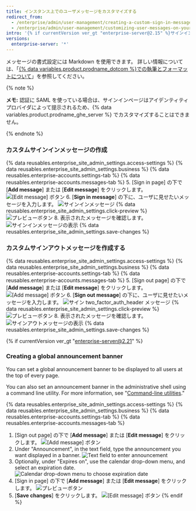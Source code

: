 ```yaml
---
title: インスタンス上でのユーザメッセージをカスタマイズする
redirect_from:
  - /enterprise/admin/user-management/creating-a-custom-sign-in-message/
  - /enterprise/admin/user-management/customizing-user-messages-on-your-instance
intro: '{% if currentVersion ver_gt "enterprise-server@2.15" %}サインインページおよびサインアウトページでユーザに見せるカスタムメッセージ{% else %}サインインページでユーザに見せるカスタムメッセージ{% endif %}を作成できます。'
versions:
  enterprise-server: '*'
---
```


メッセージの書式設定には Markdown を使用できます。 詳しい情報については、「[{% data variables.product.prodname_dotcom %}での執筆とフォーマットについて](/articles/about-writing-and-formatting-on-github/)」を参照してください。

{% note %}

**メモ:** 認証に SAML を使っている場合は、サインインページはアイデンティティプロバイダによって提示されるため、{% data variables.product.prodname_ghe_server %} でカスタマイズすることはできません。

{% endnote %}

### カスタムサインインメッセージの作成

{% data reusables.enterprise_site_admin_settings.access-settings %}
{% data reusables.enterprise_site_admin_settings.business %}
{% data reusables.enterprise-accounts.settings-tab %}
{% data reusables.enterprise-accounts.messages-tab %}
5. [Sign in page] の下で [**Add message**] または [**Edit message**] をクリックします。 ![[Edit message] ボタン](/assets/images/enterprise/site-admin-settings/edit-message.png)
6. [**Sign in message**] の下に、ユーザに見せたいメッセージを入力します。 ![サインインメッセージ](/assets/images/enterprise/site-admin-settings/sign-in-message.png)
{% data reusables.enterprise_site_admin_settings.click-preview %}
  ![プレビューボタン](/assets/images/enterprise/site-admin-settings/sign-in-message-preview-button.png)
8. 表示されたメッセージを確認します。 ![サインインメッセージの表示](/assets/images/enterprise/site-admin-settings/sign-in-message-rendered.png)
{% data reusables.enterprise_site_admin_settings.save-changes %}

### カスタムサインアウトメッセージを作成する

{% data reusables.enterprise_site_admin_settings.access-settings %}
{% data reusables.enterprise_site_admin_settings.business %}
{% data reusables.enterprise-accounts.settings-tab %}
{% data reusables.enterprise-accounts.messages-tab %}
5. [Sign out page] の下で [**Add message**] または [**Edit message**] をクリックします。 ![[Add message] ボタン](/assets/images/enterprise/site-admin-settings/sign-out-add-message-button.png)
6. [**Sign out message**] の下に、ユーザに見せたいメッセージを入力します。 ![サイン two_factor_auth_header メッセージ](/assets/images/enterprise/site-admin-settings/sign-out-message.png)
{% data reusables.enterprise_site_admin_settings.click-preview %}
  ![プレビューボタン](/assets/images/enterprise/site-admin-settings/sign-out-message-preview-button.png)
8. 表示されたメッセージを確認します。 ![サインアウトメッセージの表示](/assets/images/enterprise/site-admin-settings/sign-out-message-rendered.png)
{% data reusables.enterprise_site_admin_settings.save-changes %}

{% if currentVersion ver_gt "enterprise-server@2.21" %}
### Creating a global announcement banner

You can set a global announcement banner to be displayed to all users at the top of every page.

You can also set an announcement banner in the administrative shell using a command line utility. For more information, see "[Command-line utilities](/enterprise/admin/configuration/command-line-utilities#ghe-announce)."

{% data reusables.enterprise_site_admin_settings.access-settings %}
{% data reusables.enterprise_site_admin_settings.business %}
{% data reusables.enterprise-accounts.settings-tab %}
{% data reusables.enterprise-accounts.messages-tab %}
1. [Sign out page] の下で [**Add message**] または [**Edit message**] をクリックします。 ![[Add message] ボタン](/assets/images/enterprise/site-admin-settings/add-announcement-button.png)
1. Under "Announcement", in the text field, type the announcement you want displayed in a banner. ![Text field to enter announcement](/assets/images/enterprise/site-admin-settings/announcement-text-field.png)
1. Optionally, under "Expires on", use the calendar drop-down menu, and select an expiration date. ![Calendar drop-down menu to choose expiration date](/assets/images/enterprise/site-admin-settings/expiration-drop-down.png)
1. [Sign in page] の下で [**Add message**] または [**Edit message**] をクリックします。 ![プレビューボタン](/assets/images/enterprise/site-admin-settings/preview-announcement-button.png)
1. [**Save changes**] をクリックします。 ![[Edit message] ボタン](/assets/images/enterprise/site-admin-settings/save-announcement-button.png)
{% endif %}
